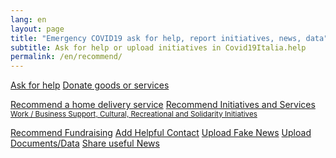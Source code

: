 ```yaml
---
lang: en
layout: page
title: "Emergency COVID19 ask for help, report initiatives, news, data"
subtitle: Ask for help or upload initiatives in Covid19Italia.help
permalink: /en/recommend/
---
```


<div class="col-md-offset-3 col-md-6">
  <a class="btn btn-success btn-lg btn-block btn-form" href="/segnala/en/chiedi-aiuto">Ask for help</a>
  <a class="btn btn-success btn-lg btn-block btn-form" href="/segnala/dona-beni-servizi">Donate goods or services</a>

  <br>

  <a class="btn btn-default btn-lg btn-block btn-form " href="/segnala/consegna-domicilio">Recommend a home delivery service</a>
  <a class="btn btn-default btn-lg btn-block btn-form" href="/segnala/iniziative-servizi">
  Recommend Initiatives and Services<br>
    <small>Work / Business Support, Cultural, Recreational and Solidarity Initiatives</small>
  </a>

  <a class="btn btn-default btn-lg btn-block btn-form " href="/segnala/raccolta-fondi">Recommend Fundraising</a>
  <a class="btn btn-default btn-lg btn-block btn-form" href="/segnala/contatto-utile">Add Helpful Contact</a>
  <a class="btn btn-default btn-lg btn-block btn-form" href="/segnala/bufala">Upload Fake News</a>
  <a class="btn btn-default btn-lg btn-block btn-form" href="/segnala/documenti-dati">Upload Documents/Data</a>
  <a class="btn btn-default btn-lg btn-block btn-form" href="/segnala/notizia">Share useful News</a>
</div>

